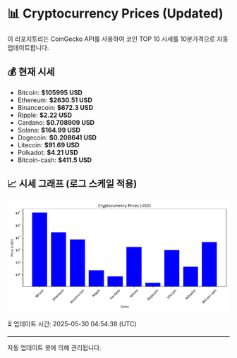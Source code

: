 
# 📊 Cryptocurrency Prices (Updated)

이 리포지토리는 CoinGecko API를 사용하여 코인 TOP 10 시세를 10분가격으로 자동 업데이트합니다.

## 💰 현재 시세
- Bitcoin: **$105995 USD**
- Ethereum: **$2630.51 USD**
- Binancecoin: **$672.3 USD**
- Ripple: **$2.22 USD**
- Cardano: **$0.708909 USD**
- Solana: **$164.99 USD**
- Dogecoin: **$0.208641 USD**
- Litecoin: **$91.69 USD**
- Polkadot: **$4.21 USD**
- Bitcoin-cash: **$411.5 USD**

## 📈 시세 그래프 (로그 스케일 적용)
![Crypto Prices](crypto_prices.png)

⏳ 업데이트 시간: 2025-05-30 04:54:38 (UTC)

---
자동 업데이트 봇에 의해 관리됩니다.
